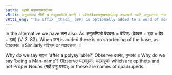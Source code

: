 ```yaml
---
sutra: बह्वचो मनुष्यनाम्नष्ठज्वा
vRtti: अनुकम्पायां नीतौ च तद्युक्तादिति वर्त्तते । प्रातिपदिकान्मनुष्यनामधेयाद्वा ठच्प्रत्ययो भवति अनुकम्पायां गम्यमानायां नीतौ च ॥
vRtti_eng: "The affix _thach_ (इक) is optionally added to a word of more than two syllables, being the name of a human being, as an expression of compassion, or of courtesy joined with compassion."
---
```

In the alternative we have कन् also. As अनुकम्पितो देवदत्तः = देविकः (देवदत्त + इक = देव + इक) (V. 3. 83). When कन् is added there is no shortening of the base, as देवदत्तकः ॥ Similarly यज्ञिकः or यज्ञदत्तकः ॥

Why do we say बह्वचः 'after a polysyllable?' Observe दत्तकः, गुप्तकः ॥ Why do we say 'being a Man-name'? Observe मद्रबाहुकः, भद्रबाहुकः which are epithets and not Proper Nouns (मद्रौ बाहू यस्य); or these are names of quadrupeds.
